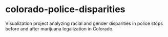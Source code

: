 # colorado-police-disparities
Visualization project analyzing racial and gender disparities in police stops before and after marijuana legalization in Colorado.
